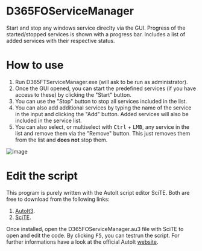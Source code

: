# D365FOServiceManager

Start and stop any windows service direclty via the GUI. Progress of the started/stopped services is shown with a progress bar. Includes a list of added services with their respective status.


# How to use

1.  Run D365FTServiceManager.exe (will ask to be run as administrator).
2.  Once the GUI opened, you can start the predefined services (if you have access to these) by clicking the "Start" button.
3.  You can use the "Stop" button to stop all services included in the list.
4.  You can also add additional services by typing the name of the service in the input and clicking the "Add" button. Added       services will also be included in the service list.
5.  You can also select, or multiselect with <kbd>Ctrl</kbd> + <kbd>LMB</kbd>, any service in the list and remove them via the "Remove"           button. This just removes them from the list and **does not** stop them.

![image](https://user-images.githubusercontent.com/112094138/191783407-28ca1bf7-e66f-4b15-828b-58c313e8eb26.png)
# Edit the script

This program is purely written with the AutoIt script editor SciTE. 
Both are free to download from the following links:
1.  [AutoIt3](https://www.autoitscript.com/site/autoit/downloads/).
2.  [SciTE](https://www.autoitscript.com/site/autoit-script-editor/downloads/).

Once installed, open the D365FOServiceManager.au3 file with SciTE to open and edit the code. By clicking <kbd>F5</kbd>, you can testrun the script.
For further informations have a look at the official AutoIt [website](https://www.autoitscript.com/site/autoit-script-editor/installation/).

